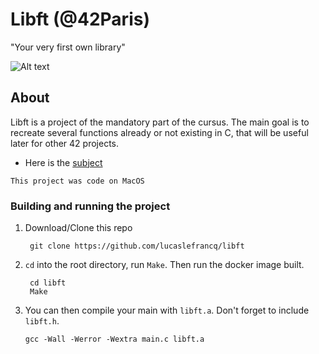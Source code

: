 # Libft (@42Paris)

"Your very first own library"

![Alt text](https://github.com/lucaslefrancq/libft/blob/main/libft_example.png)

## About

Libft is a project of the mandatory part of the cursus.
The main goal is to recreate several functions already or not existing in C, that will be
useful later for other 42 projects.

- Here is the [subject][1]

`This project was code on MacOS`

### Building and running the project

1. Download/Clone this repo

        git clone https://github.com/lucaslefrancq/libft

2. `cd` into the root directory, run `Make`. Then run the docker image built.

        cd libft
        Make

3.  You can then compile your main with `libft.a`. Don't forget to include `libft.h`.

        gcc -Wall -Werror -Wextra main.c libft.a

[1]: https://github.com/lucaslefrancq/libft/blob/master/libft.en.subject.pdf